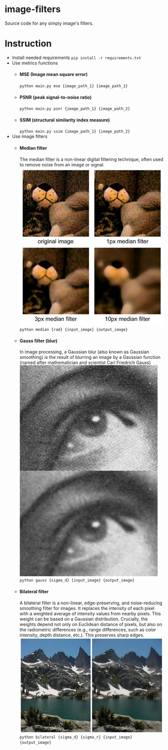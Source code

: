 # image-filters
Source code for any simply  image's filters.

# Instruction

- Install needed requirements
`pip install -r requirements.txt`
- Use metrics functions
    - #### MSE (Image mean square error)
        `python main.py mse {image_path_1} {image_path_2}`
    - #### PSNR (peak signal-to-noise ratio)
        `python main.py psnr {image_path_1} {image_path_2}`
    - #### SSIM (structural similarity index measure)
        `python main.py ssim {image_path_1} {image_path_2}`
- Use image filters
    - #### Median filter
        The median filter is a non-linear digital filtering technique, often used to remove noise from an image or signal.
        ![median-filter](./img/median-filter.jpg)
        `python median {rad} {input_image} {output_image}`
    - #### Gauss filter (blur)
        In image processing, a Gaussian blur (also known as Gaussian smoothing) is the result of blurring an image by a Gaussian function (named after mathematician and scientist Carl Friedrich Gauss)
        ![gauss-filter](./img/gauss-filter.jpg)
        `python gauss {sigma_d} {input_image} {output_image}`
    - #### Bilateral filter
        A bilateral filter is a non-linear, edge-preserving, and noise-reducing smoothing filter for images. It replaces the intensity of each pixel with a weighted average of intensity values from nearby pixels. This weight can be based on a Gaussian distribution. Crucially, the weights depend not only on Euclidean distance of pixels, but also on the radiometric differences (e.g., range differences, such as color intensity, depth distance, etc.). This preserves sharp edges.
        ![bilateral-filter](./img/bilateral-filter.jpg)
        `python bilateral {sigma_d} {sigma_r} {input_image} {output_image}`
